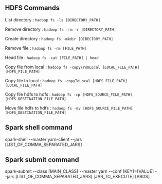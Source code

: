 HDFS Commands
-----------

List directory : `hadoop fs -ls [DIRECTORY_PATH]`

Remove directory : `hadoop fs -rm -r [DIRECTORY_PATH]`

Create directory : `hadoop fs -mkdir [DIRECTORY_PATH]`

Remove file : `hadoop fs -rm [FILE_PATH]`

Head file : `hadoop fs -cat [FILE_PATH] | head`

Copy file from local : `hadoop fs -copyFromLocal [LOCAL_FILE_PATH] [HDFS_FILE_PATH]`

Copy file to local : `hadoop fs -copyToLocal [HDFS_FILE_PATH] [LOCAL_FILE_PATH]`

Copy file hdfs to hdfs : `hadoop fs -cp [HDFS_SOURCE_FILE_PATH] [HDFS_DESTINATION_FILE_PATH]`

Move file hdfs to hdfs : `hadoop fs -mv [HDFS_SOURCE_FILE_PATH] [HDFS_DESTINATION_FILE_PATH]`

Spark shell command
-----------

spark-shell --master yarn-client --jars [LIST_OF_COMMA_SEPARATED_JARS]

Spark submit command
-----------
 
spark-submit --class [MAIN_CLASS] --master yarn --conf [KEY]=[VALUE] --jars [LIST_OF_COMMA_SEPARATED_JARS] [JAR_TO_EXECUTE] [ARGS]
